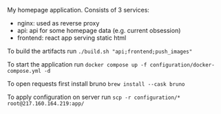 My homepage application. Consists of 3 services:
- nginx: used as reverse proxy
- api: api for some homepage data (e.g. current obsession)
- frontend: react app serving static html

To build the artifacts run
`./build.sh "api;frontend;push_images"`

To start the application run
`docker compose up -f configuration/docker-compose.yml -d`

To open requests first install bruno
`brew install --cask bruno`

To apply configuration on server run
`scp -r configuration/* root@217.160.164.219:app/`

